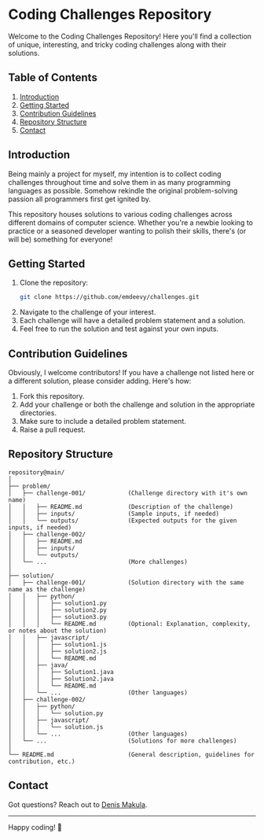 # Coding Challenges Repository

Welcome to the Coding Challenges Repository! Here you'll find a collection of unique, interesting, and tricky coding challenges along with their solutions.

## Table of Contents
1. [Introduction](#introduction)
2. [Getting Started](#getting-started)
3. [Contribution Guidelines](#contribution-guidelines)
4. [Repository Structure](#repository-structure)
5. [Contact](#contact)

## Introduction
Being mainly a project for myself, my intention is to collect coding challenges throughout time and solve them in as many programming languages as possible. Somehow rekindle the original problem-solving passion all programmers first get ignited by.

This repository houses solutions to various coding challenges across different domains of computer science. Whether you're a newbie looking to practice or a seasoned developer wanting to polish their skills, there's (or will be) something for everyone!

## Getting Started
1. Clone the repository:
   ```bash
   git clone https://github.com/emdeevy/challenges.git
   ```
2. Navigate to the challenge of your interest.
3. Each challenge will have a detailed problem statement and a solution.
4. Feel free to run the solution and test against your own inputs.

## Contribution Guidelines
Obviously, I welcome contributors! If you have a challenge not listed here or a different solution, please consider adding. Here's how:
1. Fork this repository.
2. Add your challenge or both the challenge and solution in the appropriate directories.
3. Make sure to include a detailed problem statement.
4. Raise a pull request.


## Repository Structure
```
repository@main/
│
├── problem/
│   ├── challenge-001/            (Challenge directory with it's own name)
│   │   ├── README.md             (Description of the challenge)
│   │   ├── inputs/               (Sample inputs, if needed)
│   │   └── outputs/              (Expected outputs for the given inputs, if needed)
│   ├── challenge-002/
│   │   ├── README.md
│   │   ├── inputs/
│   │   └── outputs/
│   └── ...                       (More challenges)
│
├── solution/
│   ├── challenge-001/            (Solution directory with the same name as the challenge)
│   │   ├── python/
│   │   │   ├── solution1.py
│   │   │   ├── solution2.py
│   │   │   ├── solution3.py
│   │   │   └── README.md         (Optional: Explanation, complexity, or notes about the solution)
│   │   ├── javascript/
│   │   │   ├── solution1.js
│   │   │   ├── solution2.js
│   │   │   └── README.md
│   │   ├── java/
│   │   │   ├── Solution1.java
│   │   │   ├── Solution2.java
│   │   │   └── README.md
│   │   └── ...                   (Other languages)
│   ├── challenge-002/
│   │   ├── python/
│   │   │   └── solution.py
│   │   ├── javascript/
│   │   │   └── solution.js
│   │   └── ...                   (Other languages)
│   └── ...                       (Solutions for more challenges)
│
└── README.md                     (General description, guidelines for contribution, etc.)
```

## Contact
Got questions? Reach out to [Denis Makula](mailto:denis@emdeevy.dev).

---

Happy coding! 🚀
